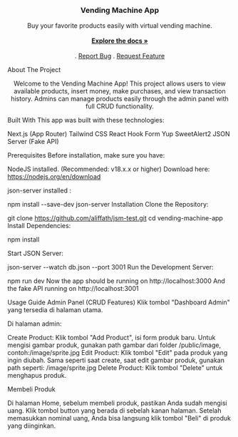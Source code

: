 <br/> <p align="center"> <a href="https://github.com/aliffath/jsm-test"> </a> <h3 align="center">Vending Machine App</h3> <p align="center"> Buy your favorite products easily with virtual vending machine. <br/> <br/> <a href="https://github.com/aliffath/jsm-test"><strong>Explore the docs »</strong></a> <br/> <br/> . <a href="https://github.com/aliffath/jsm-test/issues">Report Bug</a> . <a href="https://github.com/aliffath/jsm-test/issues">Request Feature</a> </p> </p>

About The Project

<p align="center"> Welcome to the Vending Machine App! This project allows users to view available products, insert money, make purchases, and view transaction history. Admins can manage products easily through the admin panel with full CRUD functionality. </p>

Built With
This app was built with these technologies:

Next.js (App Router)
Tailwind CSS
React Hook Form
Yup
SweetAlert2
JSON Server (Fake API)

Prerequisites
Before installation, make sure you have:

NodeJS installed. (Recommended: v18.x.x or higher)
Download here: https://nodejs.org/en/download

json-server installed :

npm install --save-dev json-server
Installation
Clone the Repository:

git clone https://github.com/aliffath/jsm-test.git
cd vending-machine-app
Install Dependencies:

npm install

Start JSON Server:

json-server --watch db.json --port 3001
Run the Development Server:

npm run dev
Now the app should be running on http://localhost:3000
And the fake API running on http://localhost:3001

Usage Guide
Admin Panel (CRUD Features)
Klik tombol "Dashboard Admin" yang tersedia di halaman utama.

Di halaman admin:

Create Product: Klik tombol "Add Product", isi form produk baru.
Untuk mengisi gambar produk, gunakan path gambar dari folder /public/image, contoh:/image/sprite.jpg
Edit Product: Klik tombol "Edit" pada produk yang ingin diubah.
Sama seperti saat create, saat edit gambar produk, gunakan path seperti: /image/sprite.jpg
Delete Product: Klik tombol "Delete" untuk menghapus produk.

Membeli Produk

Di halaman Home, sebelum membeli produk, pastikan Anda sudah mengisi uang.
Klik tombol button yang berada di sebelah kanan halaman.
Setelah memasukkan nominal uang, Anda bisa langsung klik tombol "Beli" di produk yang diinginkan.
